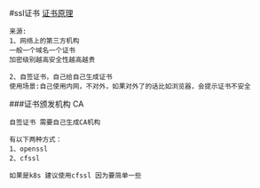#ssl证书
[证书原理](https://www.cnblogs.com/dinglin1/p/9279831.html)
```text
来源:
1、网络上的第三方机构
一般一个域名一个证书
加密级别越高安全性越高越贵

2、自签证书，自己给自己生成证书
使用场景:自己使用内网，不对外，如果对外了的话比如浏览器，会提示证书不安全

```

###证书颁发机构 CA

```text
自签证书 需要自己生成CA机构

有以下两种方式：
1、openssl
2、cfssl

如果是k8s 建议使用cfssl 因为要简单一些

```